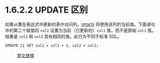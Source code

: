 # 1.6.2.2 UPDATE 区别

如果从要在表达式中更新的表中访问列，[`UPDATE`](/13/13.2/13.2.13/update.html) 将使用该列的当前值。下面语句中的第二个赋值将 `col2` 设置为当前（已更新的）`col1` 值，而不是原始 `col1` 值。结果是 `col1` 和 `col2` 具有相同的值。此行为不同于标准 SQL。

```bash
UPDATE t1 SET col1 = col1 + 1, col2 = col1;
```

> [原文链接](https://dev.mysql.com/doc/refman/8.0/en/ansi-diff-update.html)
